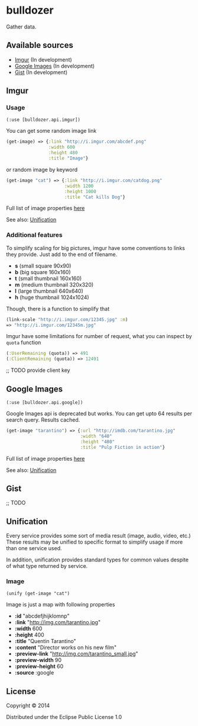 # bulldozer

Gather data.

## Available sources

- [Imgur](http://imgur.com/) (In development)
- [Google Images](https://www.google.com.ua/imghp) (In development)
- [Gist](http://gist.github.com/) (In development)

## Imgur

### Usage

`(:use [bulldozer.api.imgur])`

You can get some random image link 

``` clojure
(get-image) => {:link "http://i.imgur.com/abcdef.png"
	            :width 600
				:height 480
				:title "Image"}
```

or random image by keyword

``` clojure
(get-image "cat") => {:link "http://i.imgur.com/catdog.png"
	                  :width 1200
					  :height 1000
					  :title "Cat kills Dog"}
```

Full list of image properties [here](http://api.imgur.com/models/image#model)

See also: [Unification](#Unification)

### Additional features

To simplify scaling for big pictures, imgur have some conventions to links they provide. Just add <suffix> to the end of filename.

- **s** (small square 90x90)
- **b** (big square 160x160)
- **t** (small thumbnail 160x160)
- **m** (medium thumbnail 320x320)
- **l** (large thumbnail 640x640)
- **h** (huge thumbnail 1024x1024)

Though, there is a function to simplify that

``` clojure
(link-scale "http://i.imgur.com/12345.jpg" :m)
=> "http://i.imgur.com/12345m.jpg"
```

Imgur have some limitations for number of request, what you can inspect by `quota` function

``` clojure
(:UserRemaining (quota)) => 491
(:ClientRemaining (quota)) => 12491
```

;; TODO provide client key

## Google Images

`(:use [bulldozer.api.google])`

Google Images api is deprecated but works.
You can get upto 64 results per search query.
Results cached.

``` clojure
(get-image "tarantino") => {:url "http://imdb.com/tarantino.jpg"
                            :width "640"
							:height "480"
							:title "Pulp Fiction in action"}
```

Full list of image properties [here](https://developers.google.com/image-search/v1/devguide#resultobject)

See also: [Unification](#Unification)

## Gist

;; TODO

## Unification

Every service provides some sort of media result (image, audio, video, etc.) These results may be unified to specific format to simplify usage if more than one service used.

In addition, unification provides standard types for common values despite of what type returned by service.

### Image

`(unify (get-image "cat")`

Image is just a map with following properties

* **:id** "abcdefjhijklomnp"
* **:link** "http://img.com/tarantino.jpg"
* **:width** 600
* **:height** 400
* **:title** "Quentin Tarantino"
* **:content** "Director works on his new film"
* **:preview-link** "http://img.com/tarantino_small.jpg"
* **:preview-width** 90
* **:preview-height** 60
* **:source** :google

## License

Copyright © 2014

Distributed under the Eclipse Public License 1.0
